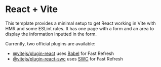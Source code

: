 # React + Vite

This template provides a minimal setup to get React working in Vite with HMR and some ESLint rules.
It has one page with a form and an area to display the information inputted in the form.

Currently, two official plugins are available:

- [@vitejs/plugin-react](https://github.com/vitejs/vite-plugin-react/blob/main/packages/plugin-react/README.md) uses [Babel](https://babeljs.io/) for Fast Refresh
- [@vitejs/plugin-react-swc](https://github.com/vitejs/vite-plugin-react-swc) uses [SWC](https://swc.rs/) for Fast Refresh
